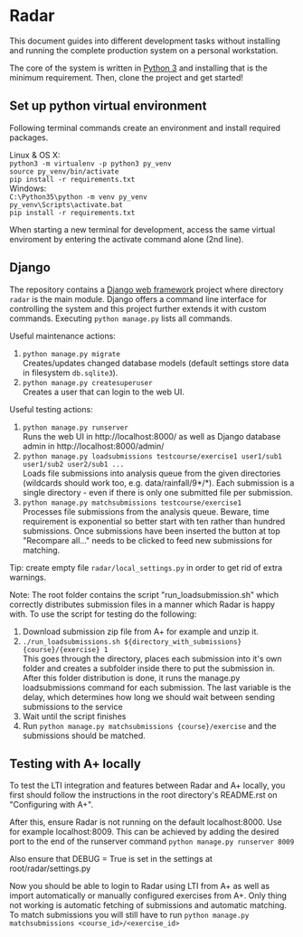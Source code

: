 # Radar

This document guides into different development tasks without installing and running the complete production system on a personal workstation.

The core of the system is written in [Python 3](https://www.python.org/) and installing that is the minimum requirement. Then, clone the project and get started!

## Set up python virtual environment

Following terminal commands create an environment and install required packages.

Linux & OS X:<br>
`python3 -m virtualenv -p python3 py_venv`<br>
`source py_venv/bin/activate`<br>
`pip install -r requirements.txt`<br>
Windows:<br>
`C:\Python35\python -m venv py_venv`<br>
`py_venv\Scripts\activate.bat`<br>
`pip install -r requirements.txt`

When starting a new terminal for development, access the same virtual enviroment by entering the activate command alone (2nd line).

## Django

The repository contains a [Django web framework](https://www.djangoproject.com/) project where directory `radar` is the main module. Django offers a command line interface for controlling the system and this project further extends it with custom commands. Executing `python manage.py` lists all commands.

Useful maintenance actions:

1. `python manage.py migrate`<br>
   Creates/updates changed database models (default settings store data in filesystem `db.sqlite3`).
2. `python manage.py createsuperuser`<br>
   Creates a user that can login to the web UI.

Useful testing actions:

1. `python manage.py runserver`<br>
   Runs the web UI in http://localhost:8000/ as well as Django database admin in http://localhost:8000/admin/
2. `python manage.py loadsubmissions testcourse/exercise1 user1/sub1 user1/sub2 user2/sub1 ...`<br>
   Loads file submissions into analysis queue from the given directories (wildcards should work too, e.g. data/rainfall/9*/*). Each submission is a single directory - even if there is only one submitted file per submission.
3. `python manage.py matchsubmissions testcourse/exercise1`<br>
   Processes file submissions from the analysis queue. Beware, time requirement is exponential so
   better start with ten rather than hundred submissions. Once submissions have been inserted the
   button at top "Recompare all..." needs to be clicked to feed new submissions for matching.

Tip: create empty file `radar/local_settings.py` in order to get rid of extra warnings.

Note: The root folder contains the script "run_loadsubmission.sh" which correctly distributes submission files in a manner which Radar is happy with. To use the script for testing do the following:

1. Download submission zip file from A+ for example and unzip it. 
2. `./run_loadsubmissions.sh ${directory_with_submissions} {course}/{exercise} 1`<br>
   This goes through the directory, places each submission into it's own folder and creates a subfolder inside there to put the submission in. After this folder distribution is done, it runs the manage.py loadsubmissions command for each submission. The last variable is the delay, which determines how long we should wait between sending submissions to the service 
3. Wait until the script finishes
4. Run `python manage.py matchsubmissions {course}/exercise` and the submissions should be matched.

## Testing with A+ locally

To test the LTI integration and features between Radar and A+ locally, you first should follow the instructions in the root directory's README.rst on "Configuring with A+".

After this, ensure Radar is not running on the default localhost:8000. Use for example localhost:8009. This can be achieved by adding the desired port to the end of the runserver command `python manage.py runserver 8009`

Also ensure that DEBUG = True is set in the settings at root/radar/settings.py

Now you should be able to login to Radar using LTI from A+ as well as import automatically or manually configured exercises from A+. Only thing not working is automatic fetching of submissions and automatic matching. To match submissions you will still have to run
`python manage.py matchsubmissions <course_id>/<exercise_id>`
